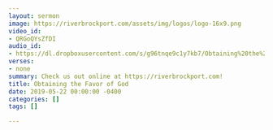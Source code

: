 ```yaml
---
layout: sermon
image: https://riverbrockport.com/assets/img/logos/logo-16x9.png
video_id:
- QRGoQYsZfDI
audio_id:
- https://dl.dropboxusercontent.com/s/g96tnqe9c1y7kb7/Obtaining%20the%20Favor%20of%20God.mp3?dl=0
verses:
- none
summary: Check us out online at https://riverbrockport.com!
title: Obtaining the Favor of God
date: 2019-05-22 00:00:00 -0400
categories: []
tags: []

---
```

